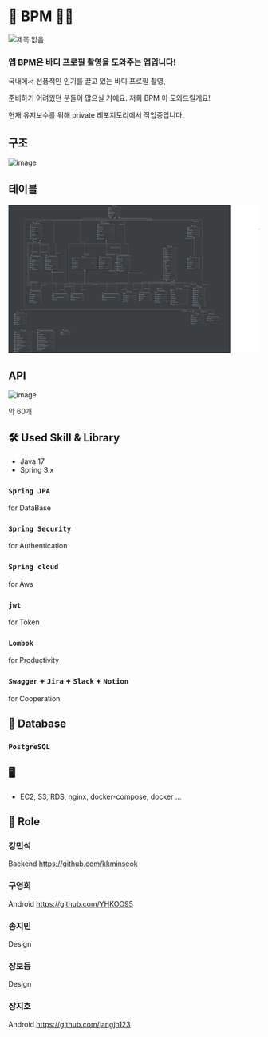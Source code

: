 # 💪 BPM 🏋️‍♀️

![제목 없음](https://github.com/jangjh123/bpm-android/assets/82919343/0c252b64-d1b9-4ce7-b7d5-010c871276a3)

### **앱 BPM은 바디 프로필 촬영을 도와주는 앱입니다!**

국내에서 선풍적인 인기를 끌고 있는 바디 프로필 촬영,

준비하기 어려웠던 분들이 많으실 거에요. 저희 BPM 이 도와드릴게요!

현재 유지보수를 위해 private 레포지토리에서 작업중입니다.

## 구조

![image](https://user-images.githubusercontent.com/30401054/224503699-172e805c-a3fe-4830-9c0d-8f778437da88.png)


## 테이블

![image](/image/information_schema.png)


## API

![image](https://user-images.githubusercontent.com/30401054/224503201-aeab5327-a6ad-475a-8959-8aece139c9dd.png)

약 60개

## 🛠 Used Skill & Library
- Java 17
- Spring 3.x

### <code>Spring JPA</code>
for DataBase
### <code>Spring Security</code>
for Authentication
### <code>Spring cloud</code>
for Aws 
### <code>jwt</code>
for Token
### <code>Lombok</code>
for Productivity
### <code>Swagger</code> + <code>Jira</code> + <code>Slack</code> + <code>Notion</code>
for Cooperation

## 💾 Database

### <code>PostgreSQL</code>

## 🖥️ 

- EC2, S3, RDS, nginx, docker-compose, docker ... 



## 📢 Role
### 강민석
Backend https://github.com/kkminseok
### 구영회
Android https://github.com/YHKOO95
### 송지민
Design
### 장보듬
Design
### 장지호
Android https://github.com/jangjh123
